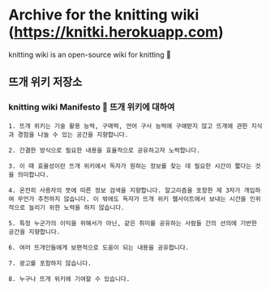 # Archive for the knitting wiki (https://knitki.herokuapp.com)
knitting wiki is an open-source wiki for knitting 📖

## 뜨개 위키 저장소
### knitting wiki Manifesto 🐑 뜨개 위키에 대하여
    1. 뜨개 위키는 기술 활용 능력, 구매력, 언어 구사 능력에 구애받지 않고 뜨개에 관한 지식과 경험을 나눌 수 있는 공간을 지향합니다.  

    2. 간결한 방식으로 필요한 내용을 효율적으로 공유하고자 노력합니다.  

    3. 이 때 효율성이란 뜨개 위키에서 독자가 원하는 정보를 찾는 데 필요한 시간이 짧다는 것을 의미합니다.  

    4. 온전히 사용자의 뜻에 따른 정보 검색을 지향합니다. 알고리즘을 포함한 제 3자가 개입하여 무언가 추천하지 않습니다. 이 밖에도 독자가 뜨개 위키 웹사이트에서 보내는 시간을 인위적으로 늘리기 위한 노력을 하지 않습니다.  

    5. 특정 누군가의 이익을 위해서가 아닌, 같은 취미를 공유하는 사람들 간의 선의에 기반한 공간을 지향합니다.  

    6. 여러 뜨개인들에게 보편적으로 도움이 되는 내용을 공유합니다.  

    7. 광고를 포함하지 않습니다.  

    8. 누구나 뜨개 위키에 기여할 수 있습니다.  
